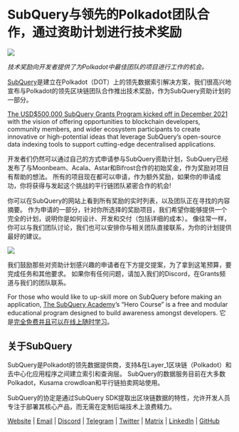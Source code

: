 # SubQuery与领先的Polkadot团队合作，通过资助计划进行技术奖励

![](https://miro.medium.com/max/1400/0*KlrhjUy3MRRT98OO)

_技术奖励向开发者提供了为Polkadot中最佳团队的项目进行工作的机会。_

[SubQuery](https://subquery.network/)是建立在Polkadot（DOT）上的领先数据索引解决方案，我们很高兴地宣布与Polkadot的领先区块链团队合作推出技术奖励，作为SubQuery资助计划的一部分。

[The USD$500,000 SubQuery Grants Program kicked off in December 2021](./20211222-grants.md) with the vision of offering opportunities to blockchain developers, community members, and wider ecosystem participants to create innovative or high-potential ideas that leverage SubQuery’s open-source data indexing tools to support cutting-edge decentralised applications.

开发者们仍然可以通过自己的方式申请参与SubQuery资助计划，SubQuery已经发布了与Moonbeam、Acala、Astar和Bifrost合作的初始奖金，作为奖励对项目有帮助的想法。 所有的项目现在都可以申请，作为额外奖励，如果你的申请成功，你将获得与发起这个挑战的平行链团队紧密合作的机会!

你可以在SubQuery的网站上看到所有奖励的实时列表，以及团队正在寻找的内容摘要。 作为申请的一部分，针对你所选择的奖励项目，我们希望你能够提供一个完全的计划，说明你是如何设计、开发和交付（包括详细的成本）。 像往常一样，你可以与我们团队讨论，我们也可以安排你与相关团队直接联系，为你的计划提供最好的建议。

![](https://miro.medium.com/max/1400/0*o2m57G86Tyi2UWiQ)

我们鼓励那些对资助计划感兴趣的申请者在下方提交提案，为了拿到这笔预算，要完成任务和其他要求。 如果你有任何问题，请加入我们的Discord，在Grants频道与我们的团队联系。

For those who would like to up-skill more on SubQuery before making an application, [The SubQuery Academy](./20211018-subquery-launches-the-subquery-academy.md)’s “Hero Course” is a free and modular educational program designed to build awareness amongst developers. 它是[完全免费并且可以在线上随时学习](https://subquery.coassemble.com/unlock/dOKZW6O#/)。

## 关于SubQuery

SubQuery是Polkadot的领先数据提供商，支持&在Layer_1区块链（Polkadot）和去中心化应用程序之间建立索引和查询层。 SubQuery的数据服务目前在大多数Polkadot，Kusama crowdloan和平行链拍卖网站使用。

SubQuery的协定是通过SubQuery SDK提取出区块链数据的特性，允许开发人员专注于部署其核心产品，而无需在定制后端技术上浪费精力。

[Website](https://subquery.network/) | [Email](hello@subquery.network) | [Discord](https://discord.com/invite/78zg8aBSMG) | [Telegram](https://t.me/subquerynetwork) | [Twitter](https://twitter.com/subquerynetwork) | [Matrix](https://matrix.to/#/#subquery:matrix.org) | [LinkedIn](https://www.linkedin.com/company/subquery) | [GitHub](https://github.com/subquery)
